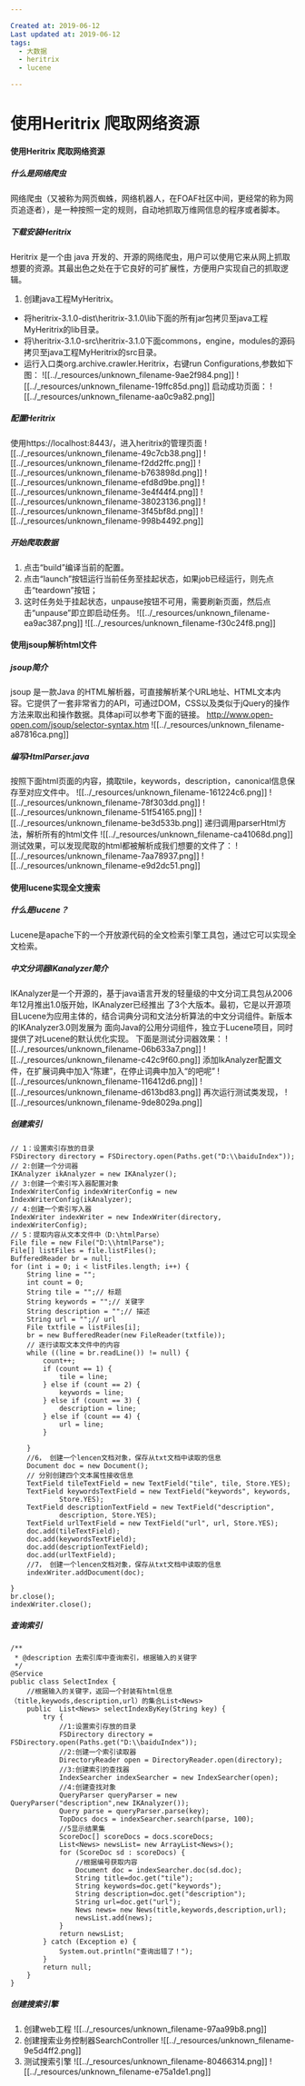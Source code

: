 ```yaml
---

Created at: 2019-06-12
Last updated at: 2019-06-12
tags: 
  - 大数据
  - heritrix
  - lucene

---
```


# 使用Heritrix 爬取网络资源


#### 使用Heritrix 爬取网络资源

##### 什么是网络爬虫

网络爬虫（又被称为网页蜘蛛，网络机器人，在FOAF社区中间，更经常的称为网页追逐者），是一种按照一定的规则，自动地抓取万维网信息的程序或者脚本。

##### 下载安装Heritrix

Heritrix 是一个由 java 开发的、开源的网络爬虫，用户可以使用它来从网上抓取想要的资源。其最出色之处在于它良好的可扩展性，方便用户实现自己的抓取逻辑。

1. 创建java工程MyHeritrix。

* 将heritrix-3.1.0-dist\heritrix-3.1.0\lib下面的所有jar包拷贝至java工程MyHeritrix的lib目录。
* 将\heritrix-3.1.0-src\heritrix-3.1.0下面commons，engine，modules的源码拷贝至java工程MyHeritrix的src目录。
* 运行入口类org.archive.crawler.Heritrix，右键run Configurations,参数如下图：
	![[../_resources/unknown_filename-9ae2f984.png]]
	![[../_resources/unknown_filename-19ffc85d.png]]
	启动成功页面：
	![[../_resources/unknown_filename-aa0c9a82.png]]

##### 配置Heritrix

使用https://localhost:8443/，进入heritrix的管理页面
![[../_resources/unknown_filename-49c7cb38.png]]
![[../_resources/unknown_filename-f2dd2ffc.png]]
![[../_resources/unknown_filename-b763898d.png]]
![[../_resources/unknown_filename-efd8d9be.png]]
![[../_resources/unknown_filename-3e4f44f4.png]]
![[../_resources/unknown_filename-38023136.png]]
![[../_resources/unknown_filename-3f45bf8d.png]]
![[../_resources/unknown_filename-998b4492.png]]

##### 开始爬取数据

1. 点击“build”编译当前的配置。
2. 点击“launch”按钮运行当前任务至挂起状态，如果job已经运行，则先点击“teardown”按钮；
3. 这时任务处于挂起状态，unpause按钮不可用，需要刷新页面，然后点击“unpause”即立即启动任务。
	![[../_resources/unknown_filename-ea9ac387.png]]
	![[../_resources/unknown_filename-f30c24f8.png]]

#### 使用jsoup解析html文件

##### jsoup简介

jsoup 是一款Java 的HTML解析器，可直接解析某个URL地址、HTML文本内容。它提供了一套非常省力的API，可通过DOM，CSS以及类似于jQuery的操作方法来取出和操作数据。具体api可以参考下面的链接。
http://www.open-open.com/jsoup/selector-syntax.htm
![[../_resources/unknown_filename-a87816ca.png]]

##### 编写HtmlParser.java

按照下面html页面的内容，摘取tile，keywords，description，canonical信息保存至对应文件中。
![[../_resources/unknown_filename-161224c6.png]]
![[../_resources/unknown_filename-78f303dd.png]]
![[../_resources/unknown_filename-51f54165.png]]
![[../_resources/unknown_filename-be3d533b.png]]
递归调用parserHtml方法，解析所有的html文件
![[../_resources/unknown_filename-ca41068d.png]]
测试效果，可以发现爬取的html都被解析成我们想要的文件了：
![[../_resources/unknown_filename-7aa78937.png]]
![[../_resources/unknown_filename-e9d2dc51.png]]

#### 使用lucene实现全文搜索

##### 什么是lucene？

Lucene是apache下的一个开放源代码的全文检索引擎工具包，通过它可以实现全文检索。

##### 中文分词器IKanalyzer简介

IKAnalyzer是一个开源的，基于java语言开发的轻量级的中文分词工具包从2006年12月推出1.0版开始，IKAnalyzer已经推出 了3个大版本。最初，它是以开源项目Lucene为应用主体的，结合词典分词和文法分析算法的中文分词组件。新版本的IKAnalyzer3.0则发展为 面向Java的公用分词组件，独立于Lucene项目，同时提供了对Lucene的默认优化实现。
下面是测试分词器效果：
![[../_resources/unknown_filename-06b633a7.png]]
![[../_resources/unknown_filename-c42c9f60.png]]
添加IkAnalyzer配置文件，在扩展词典中加入“陈建”，在停止词典中加入“的吧呢”
![[../_resources/unknown_filename-116412d6.png]]
![[../_resources/unknown_filename-d613bd83.png]]
再次运行测试类发现，
![[../_resources/unknown_filename-9de8029a.png]]

##### 创建索引

    // 1：设置索引存放的目录
    FSDirectory directory = FSDirectory.open(Paths.get("D:\\baiduIndex"));
    // 2:创建一个分词器
    IKAnalyzer ikAnalyzer = new IKAnalyzer();
    // 3:创建一个索引写入器配置对象
    IndexWriterConfig indexWriterConfig = new IndexWriterConfig(ikAnalyzer);
    // 4:创建一个索引写入器
    IndexWriter indexWriter = new IndexWriter(directory, indexWriterConfig);
    // 5：提取内容从文本文件中（D:\htmlParse）
    File file = new File("D:\\htmlParse");
    File[] listFiles = file.listFiles();
    BufferedReader br = null;
    for (int i = 0; i < listFiles.length; i++) {
        String line = "";
        int count = 0;
        String tile = "";// 标题
        String keywords = "";// 关键字
        String description = "";// 描述
        String url = "";// url
        File txtfile = listFiles[i];
        br = new BufferedReader(new FileReader(txtfile));
        // 逐行读取文本文件中的内容
        while ((line = br.readLine()) != null) {
            count++;
            if (count == 1) {
                tile = line;
            } else if (count == 2) {
                keywords = line;
            } else if (count == 3) {
                description = line;
            } else if (count == 4) {
                url = line;
            }
    
        }
        //6， 创建一个lencen文档对象，保存从txt文档中读取的信息
        Document doc = new Document();
        // 分别创建四个文本属性接收信息
        TextField tileTextField = new TextField("tile", tile, Store.YES);
        TextField keywordsTextField = new TextField("keywords", keywords,
                Store.YES);
        TextField descriptionTextField = new TextField("description",
                description, Store.YES);
        TextField urlTextField = new TextField("url", url, Store.YES);
        doc.add(tileTextField);
        doc.add(keywordsTextField);
        doc.add(descriptionTextField);
        doc.add(urlTextField);
        //7， 创建一个lencen文档对象，保存从txt文档中读取的信息
        indexWriter.addDocument(doc);
    
    }
    br.close();
    indexWriter.close();


##### 查询索引

    /**
     * @description 去索引库中查询索引，根据输入的关键字
     */
    @Service
    public class SelectIndex {
    	//根据输入的关键字，返回一个封装有html信息（title,keywods,description,url）的集合List<News>	
    	public  List<News> selectIndexByKey(String key) {
    		try {
    			//1:设置索引存放的目录
    			FSDirectory directory = FSDirectory.open(Paths.get("D:\\baiduIndex"));
    			//2:创建一个索引读取器
    			DirectoryReader open = DirectoryReader.open(directory);
    			//3:创建索引的查找器
    			IndexSearcher indexSearcher = new IndexSearcher(open);
    			//4:创建查找对象
    			QueryParser queryParser = new QueryParser("description",new IKAnalyzer());
    			Query parse = queryParser.parse(key);
    			TopDocs docs = indexSearcher.search(parse, 100);
    			//5显示结果集
    			ScoreDoc[] scoreDocs = docs.scoreDocs;
    			List<News> newsList= new ArrayList<News>();
    			for (ScoreDoc sd : scoreDocs) {
    				//根据编号获取内容
    				Document doc = indexSearcher.doc(sd.doc);
    				String title=doc.get("tile");
    				String keywords=doc.get("keywords");
    				String description=doc.get("description");
    				String url=doc.get("url");
    				News news= new News(title,keywords,description,url);
    				newsList.add(news);
    			}
    			return newsList;
    		} catch (Exception e) {
    			System.out.println("查询出错了！");
    		}
    		return null;
    	}
    }


##### 创建搜索引擎

1. 创建web工程
	![[../_resources/unknown_filename-97aa99b8.png]]
2. 创建搜索业务控制器SearchController
	![[../_resources/unknown_filename-9e5d4ff2.png]]
3. 测试搜索引擎
	![[../_resources/unknown_filename-80466314.png]]
	![[../_resources/unknown_filename-e75a1de1.png]]



